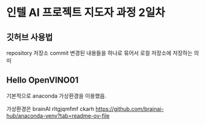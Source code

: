 # 인텔 AI 프로젝트 지도자 과정 2일차
## 깃허브 사용법
repository 저장소
commit 변경된 내용들을 하나로 묶어서 로컬 저장소에 저장하는 의미
## Hello OpenVINO01 
기본적으로 anaconda 가상환경을 이용했음.

가상환경은 brainAI rltgjqmfmf ckarh <https://github.com/brainai-hub/anaconda-venv?tab=readme-ov-file>

